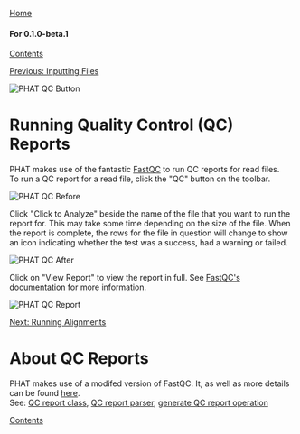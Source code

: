 [Home](https://chgibb.github.io/PHATDocs/)

#### For 0.1.0-beta.1
[Contents](https://chgibb.github.io/PHATDocs/docs/releases/0.1.0-beta.1/home)

[Previous: Inputting Files](https://chgibb.github.io/PHATDocs/docs/releases/0.1.0-beta.1/inputtingFiles)

![PHAT QC Button](https://chgibb.github.io//PHATDocs/docs/latest/QCButton.png)

# Running Quality Control (QC) Reports
PHAT makes use of the fantastic [FastQC](https://www.bioinformatics.babraham.ac.uk/projects/fastqc/) to run QC reports for read files.  
To run a QC report for a read file, click the "QC" button on the toolbar.

![PHAT QC Before](https://chgibb.github.io//PHATDocs/docs/latest/preQC.png)

Click "Click to Analyze" beside the name of the file that you want to run the report for. This may take some time depending on the size of the file. When the report is complete, the rows for the file in question will change to show an icon indicating whether the test was a success, had a warning or failed.

![PHAT QC After](https://chgibb.github.io//PHATDocs/docs/latest/postQC.png)

Click on "View Report" to view the report in full. See [FastQC's documentation](https://www.bioinformatics.babraham.ac.uk/projects/fastqc/Help/) for more information.

![PHAT QC Report](https://chgibb.github.io//PHATDocs/docs/latest/QCReport.png)

[Next: Running Alignments](https://chgibb.github.io/PHATDocs/docs/releases/0.1.0-beta.1/runningAlignments)

# About QC Reports
PHAT makes use of a modifed version of FastQC. It, as well as more details can be found [here](https://github.com/chgibb/FastQC0.11.5).  
See: [QC report class](https://github.com/chgibb/PHAT/blob/0.1.0-beta.1/src/req/QCData.ts), [QC report parser](https://github.com/chgibb/PHAT/blob/0.1.0-beta.1/QCReportSummary.ts), [generate QC report operation](https://github.com/chgibb/PHAT/blob/0.1.0-beta.1/src/req/operations/GenerateQCReport.ts)


[Contents](https://chgibb.github.io/PHATDocs/docs/releases/0.1.0-beta.1/home)
